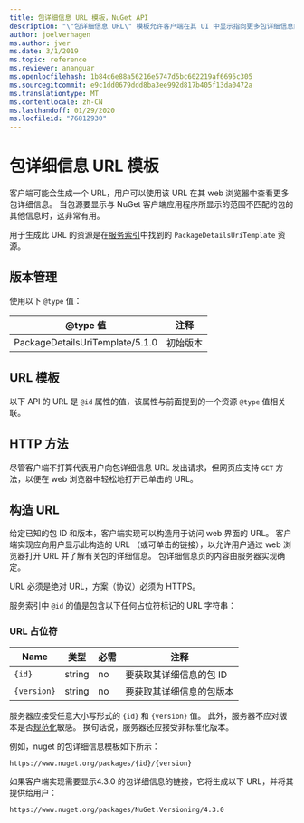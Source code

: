 ```yaml
---
title: 包详细信息 URL 模板，NuGet API
description: "\"包详细信息 URL\" 模板允许客户端在其 UI 中显示指向更多包详细信息的 web 链接"
author: joelverhagen
ms.author: jver
ms.date: 3/1/2019
ms.topic: reference
ms.reviewer: ananguar
ms.openlocfilehash: 1b84c6e88a56216e5747d5bc602219af6695c305
ms.sourcegitcommit: e9c1dd0679ddd8ba3ee992d817b405f13da0472a
ms.translationtype: MT
ms.contentlocale: zh-CN
ms.lasthandoff: 01/29/2020
ms.locfileid: "76812930"
---
```

# <a name="package-details-url-template"></a>包详细信息 URL 模板

客户端可能会生成一个 URL，用户可以使用该 URL 在其 web 浏览器中查看更多包详细信息。 当包源要显示与 NuGet 客户端应用程序所显示的范围不匹配的包的其他信息时，这非常有用。

用于生成此 URL 的资源是在[服务索引](service-index.md)中找到的 `PackageDetailsUriTemplate` 资源。

## <a name="versioning"></a>版本管理

使用以下 `@type` 值：

@type 值                     | 注释
------------------------------- | -----
PackageDetailsUriTemplate/5.1.0 | 初始版本

## <a name="url-template"></a>URL 模板

以下 API 的 URL 是 `@id` 属性的值，该属性与前面提到的一个资源 `@type` 值相关联。

## <a name="http-methods"></a>HTTP 方法

尽管客户端不打算代表用户向包详细信息 URL 发出请求，但网页应支持 `GET` 方法，以便在 web 浏览器中轻松地打开已单击的 URL。

## <a name="construct-the-url"></a>构造 URL

给定已知的包 ID 和版本，客户端实现可以构造用于访问 web 界面的 URL。 客户端实现应向用户显示此构造的 URL （或可单击的链接），以允许用户通过 web 浏览器打开 URL 并了解有关包的详细信息。 包详细信息页的内容由服务器实现确定。

URL 必须是绝对 URL，方案（协议）必须为 HTTPS。

服务索引中 `@id` 的值是包含以下任何占位符标记的 URL 字符串：

### <a name="url-placeholders"></a>URL 占位符

Name        | 类型    | 必需 | 注释
----------- | ------- | -------- | -----
`{id}`      | string  | no       | 要获取其详细信息的包 ID
`{version}` | string  | no       | 要获取其详细信息的包版本

服务器应接受任意大小写形式的 `{id}` 和 `{version}` 值。 此外，服务器不应对版本是否[规范化](../concepts/package-versioning.md#normalized-version-numbers)敏感。 换句话说，服务器还应接受非标准化版本。

例如，nuget 的包详细信息模板如下所示：

    https://www.nuget.org/packages/{id}/{version}

如果客户端实现需要显示4.3.0 的包详细信息的链接，它将生成以下 URL，并将其提供给用户：

    https://www.nuget.org/packages/NuGet.Versioning/4.3.0
